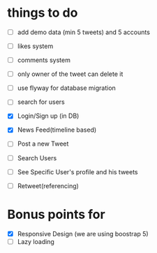 # things to do
- [ ] add demo data (min 5 tweets) and 5 accounts
- [ ] likes system
- [ ] comments system
- [ ] only owner of the tweet can delete it
- [ ] use flyway for database migration
- [ ] search for users
- [x] Login/Sign up (in DB)
- [x] News Feed(timeline based)
- [ ] Post a new Tweet
- [ ] Search Users
- [ ] See Specific User's profile and his tweets
- [ ] Retweet(referencing)




# Bonus points for
- [x] Responsive Design (we are using boostrap 5)
- [ ] Lazy loading